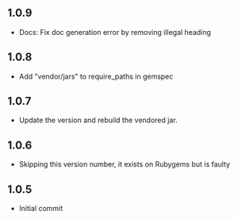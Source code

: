 ## 1.0.9
 - Docs: Fix doc generation error by removing illegal heading

## 1.0.8
 - Add "vendor/jars" to require_paths in gemspec
 
## 1.0.7
 - Update the version and rebuild the vendored jar.

## 1.0.6
 - Skipping this version number, it exists on Rubygems but is faulty

## 1.0.5
 - Initial commit
